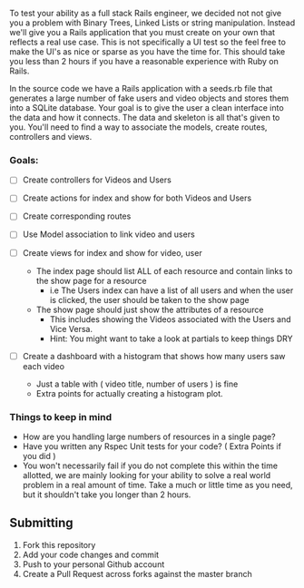 
To test your ability as a full stack Rails engineer, we decided not not give you a problem with Binary Trees, Linked Lists or string manipulation. Instead we'll give you a Rails application that you must create on your own that reflects a real use case. This is not specifically a UI test so the feel free to make the UI's as nice or sparse as you have the time for. This should take you less than 2 hours if you have a reasonable experience with Ruby on Rails.

In the source code we have a Rails application with a seeds.rb file that generates a large number of fake users and video objects and stores them into a SQLite database. Your goal is to give the user a clean interface into the data and how it connects. The data and skeleton is all that's given to you. You'll need to find a way to associate the models, create routes, controllers and views.

### Goals:

- [ ] Create controllers for Videos and Users
- [ ] Create actions for index and show for both Videos and Users
- [ ] Create corresponding routes
- [ ] Use Model association to link video and users
- [ ] Create views for index and show for video, user
  - The index page should list ALL of each resource and contain links to the show page for a resource
    - i.e The Users index can have a list of all users and when the user is clicked, the user should be taken to the show page
  - The show page should just show the attributes of a resource
    - This includes showing the Videos associated with the Users and Vice Versa.
    - Hint: You might want to take a look at partials to keep things DRY


- [ ] Create a dashboard with a histogram that shows how many users saw each video
  - Just a table with ( video title, number of users ) is fine
  - Extra points for actually creating a histogram plot.


### Things to keep in mind

- How are you handling large numbers of resources in a single page?
- Have you written any Rspec Unit tests for your code? ( Extra Points if you did )
- You won't necessarily fail if you do not complete this within the time allotted, we are mainly looking for your ability to solve a real world problem in a real amount of time. Take a much or little time as you need, but it shouldn't take you longer than 2 hours.

## Submitting

1. Fork this repository
2. Add your code changes and commit
3. Push to your personal Github account
4. Create a Pull Request across forks against the master branch

